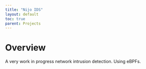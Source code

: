 ```yaml
---
title: "Nijo IDS"     
layout: default          
toc: true   
parent: Projects
---
```



# Overview

A very work in progress network intrusion detection. Using eBPFs.

